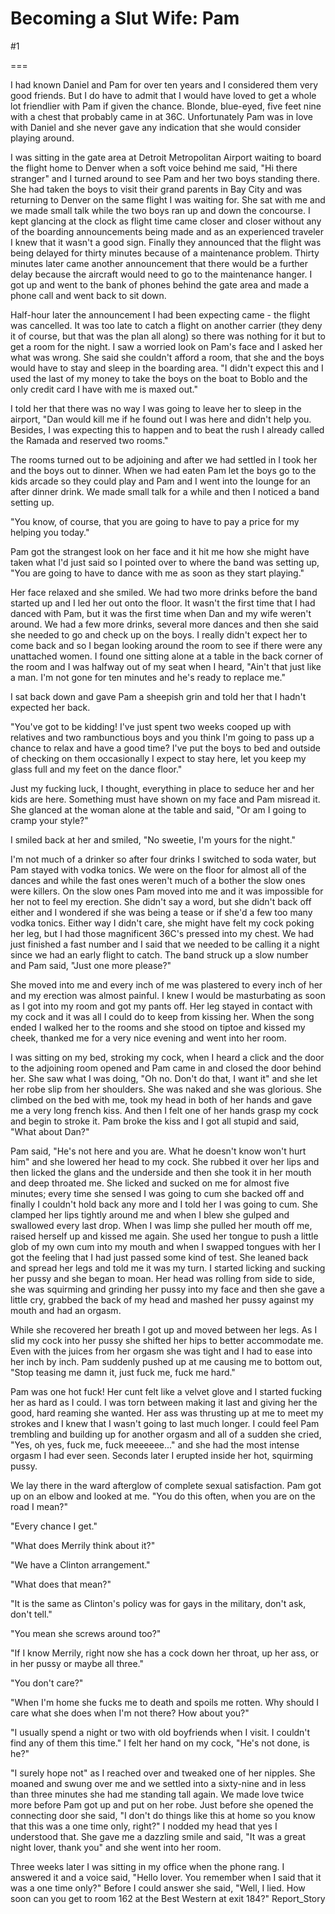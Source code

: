 Becoming a Slut Wife: Pam
=========================
#1 

===

I had known Daniel and Pam for over ten years and I considered them very good friends. But I do have to admit that I would have loved to get a whole lot friendlier with Pam if given the chance. Blonde, blue-eyed, five feet nine with a chest that probably came in at 36C. Unfortunately Pam was in love with Daniel and she never gave any indication that she would consider playing around. 

I was sitting in the gate area at Detroit Metropolitan Airport waiting to board the flight home to Denver when a soft voice behind me said, "Hi there stranger" and I turned around to see Pam and her two boys standing there. She had taken the boys to visit their grand parents in Bay City and was returning to Denver on the same flight I was waiting for. She sat with me and we made small talk while the two boys ran up and down the concourse. I kept glancing at the clock as flight time came closer and closer without any of the boarding announcements being made and as an experienced traveler I knew that it wasn't a good sign. Finally they announced that the flight was being delayed for thirty minutes because of a maintenance problem. Thirty minutes later came another announcement that there would be a further delay because the aircraft would need to go to the maintenance hanger. I got up and went to the bank of phones behind the gate area and made a phone call and went back to sit down. 

Half-hour later the announcement I had been expecting came - the flight was cancelled. It was too late to catch a flight on another carrier (they deny it of course, but that was the plan all along) so there was nothing for it but to get a room for the night. I saw a worried look on Pam's face and I asked her what was wrong. She said she couldn't afford a room, that she and the boys would have to stay and sleep in the boarding area. "I didn't expect this and I used the last of my money to take the boys on the boat to Boblo and the only credit card I have with me is maxed out." 

I told her that there was no way I was going to leave her to sleep in the airport, "Dan would kill me if he found out I was here and didn't help you. Besides, I was expecting this to happen and to beat the rush I already called the Ramada and reserved two rooms." 

The rooms turned out to be adjoining and after we had settled in I took her and the boys out to dinner. When we had eaten Pam let the boys go to the kids arcade so they could play and Pam and I went into the lounge for an after dinner drink. We made small talk for a while and then I noticed a band setting up. 

"You know, of course, that you are going to have to pay a price for my helping you today." 

Pam got the strangest look on her face and it hit me how she might have taken what I'd just said so I pointed over to where the band was setting up, "You are going to have to dance with me as soon as they start playing." 

Her face relaxed and she smiled. We had two more drinks before the band started up and I led her out onto the floor. It wasn't the first time that I had danced with Pam, but it was the first time when Dan and my wife weren't around. We had a few more drinks, several more dances and then she said she needed to go and check up on the boys. I really didn't expect her to come back and so I began looking around the room to see if there were any unattached women. I found one sitting alone at a table in the back corner of the room and I was halfway out of my seat when I heard, "Ain't that just like a man. I'm not gone for ten minutes and he's ready to replace me." 

I sat back down and gave Pam a sheepish grin and told her that I hadn't expected her back. 

"You've got to be kidding! I've just spent two weeks cooped up with relatives and two rambunctious boys and you think I'm going to pass up a chance to relax and have a good time? I've put the boys to bed and outside of checking on them occasionally I expect to stay here, let you keep my glass full and my feet on the dance floor." 

Just my fucking luck, I thought, everything in place to seduce her and her kids are here. Something must have shown on my face and Pam misread it. She glanced at the woman alone at the table and said, "Or am I going to cramp your style?" 

I smiled back at her and smiled, "No sweetie, I'm yours for the night." 

I'm not much of a drinker so after four drinks I switched to soda water, but Pam stayed with vodka tonics. We were on the floor for almost all of the dances and while the fast ones weren't much of a bother the slow ones were killers. On the slow ones Pam moved into me and it was impossible for her not to feel my erection. She didn't say a word, but she didn't back off either and I wondered if she was being a tease or if she'd a few too many vodka tonics. Either way I didn't care, she might have felt my cock poking her leg, but I had those magnificent 36C's pressed into my chest. We had just finished a fast number and I said that we needed to be calling it a night since we had an early flight to catch. The band struck up a slow number and Pam said, "Just one more please?" 

She moved into me and every inch of me was plastered to every inch of her and my erection was almost painful. I knew I would be masturbating as soon as I got into my room and got my pants off. Her leg stayed in contact with my cock and it was all I could do to keep from kissing her. When the song ended I walked her to the rooms and she stood on tiptoe and kissed my cheek, thanked me for a very nice evening and went into her room. 

I was sitting on my bed, stroking my cock, when I heard a click and the door to the adjoining room opened and Pam came in and closed the door behind her. She saw what I was doing, "Oh no. Don't do that, I want it" and she let her robe slip from her shoulders. She was naked and she was glorious. She climbed on the bed with me, took my head in both of her hands and gave me a very long french kiss. And then I felt one of her hands grasp my cock and begin to stroke it. Pam broke the kiss and I got all stupid and said, "What about Dan?" 

Pam said, "He's not here and you are. What he doesn't know won't hurt him" and she lowered her head to my cock. She rubbed it over her lips and then licked the glans and the underside and then she took it in her mouth and deep throated me. She licked and sucked on me for almost five minutes; every time she sensed I was going to cum she backed off and finally I couldn't hold back any more and I told her I was going to cum. She clamped her lips tightly around me and when I blew she gulped and swallowed every last drop. When I was limp she pulled her mouth off me, raised herself up and kissed me again. She used her tongue to push a little glob of my own cum into my mouth and when I swapped tongues with her I got the feeling that I had just passed some kind of test. She leaned back and spread her legs and told me it was my turn. I started licking and sucking her pussy and she began to moan. Her head was rolling from side to side, she was squirming and grinding her pussy into my face and then she gave a little cry, grabbed the back of my head and mashed her pussy against my mouth and had an orgasm. 

While she recovered her breath I got up and moved between her legs. As I slid my cock into her pussy she shifted her hips to better accommodate me. Even with the juices from her orgasm she was tight and I had to ease into her inch by inch. Pam suddenly pushed up at me causing me to bottom out, "Stop teasing me damn it, just fuck me, fuck me hard." 

Pam was one hot fuck! Her cunt felt like a velvet glove and I started fucking her as hard as I could. I was torn between making it last and giving her the good, hard reaming she wanted. Her ass was thrusting up at me to meet my strokes and I knew that I wasn't going to last much longer. I could feel Pam trembling and building up for another orgasm and all of a sudden she cried, "Yes, oh yes, fuck me, fuck meeeeee..." and she had the most intense orgasm I had ever seen. Seconds later I erupted inside her hot, squirming pussy. 

We lay there in the ward afterglow of complete sexual satisfaction. Pam got up on an elbow and looked at me. "You do this often, when you are on the road I mean?" 

"Every chance I get." 

"What does Merrily think about it?" 

"We have a Clinton arrangement." 

"What does that mean?" 

"It is the same as Clinton's policy was for gays in the military, don't ask, don't tell." 

"You mean she screws around too?" 

"If I know Merrily, right now she has a cock down her throat, up her ass, or in her pussy or maybe all three." 

"You don't care?" 

"When I'm home she fucks me to death and spoils me rotten. Why should I care what she does when I'm not there? How about you?" 

"I usually spend a night or two with old boyfriends when I visit. I couldn't find any of them this time." I felt her hand on my cock, "He's not done, is he?" 

"I surely hope not" as I reached over and tweaked one of her nipples. She moaned and swung over me and we settled into a sixty-nine and in less than three minutes she had me standing tall again. We made love twice more before Pam got up and put on her robe. Just before she opened the connecting door she said, "I don't do things like this at home so you know that this was a one time only, right?" I nodded my head that yes I understood that. She gave me a dazzling smile and said, "It was a great night lover, thank you" and she went into her room. 

Three weeks later I was sitting in my office when the phone rang. I answered it and a voice said, "Hello lover. You remember when I said that it was a one time only?" Before I could answer she said, "Well, I lied. How soon can you get to room 162 at the Best Western at exit 184?" Report_Story 
